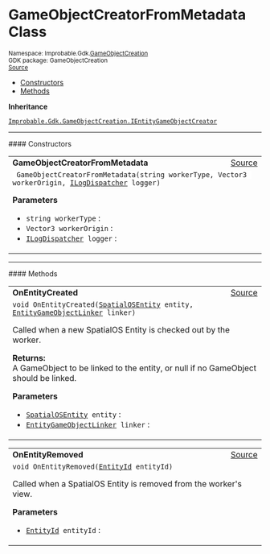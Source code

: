 
# GameObjectCreatorFromMetadata Class
<sup>
Namespace: Improbable.Gdk.<a href="{{urlRoot}}/api/game-object-creation-index">GameObjectCreation</a><br/>
GDK package: GameObjectCreation<br/>
<a href="https://www.github.com/spatialos/gdk-for-unity/blob/6689e30/workers/unity/Packages/io.improbable.gdk.gameobjectcreation/GameObjectCreatorFromMetadata.cs/#L11">Source</a>
<style>
a code {
                    padding: 0em 0.25em!important;
}
code {
                    background-color: #ffffff!important;
}
</style>
</sup>
<nav id="pageToc" class="page-toc"><ul><li><a href="#constructors">Constructors</a>
<li><a href="#methods">Methods</a>
</ul></nav>



</p>

<b>Inheritance</b>

<code><a href="{{urlRoot}}/api/game-object-creation/i-entity-game-object-creator">Improbable.Gdk.GameObjectCreation.IEntityGameObjectCreator</a></code>










</p>
<hr style="width:100%; border-top-color:#d8d8d8" />
#### Constructors


</p>




<table width="100%">
    <tr>
        <td style="border-right:none"><b>GameObjectCreatorFromMetadata</b></td>
        <td style="border-left:none; text-align:right"><a href="https://www.github.com/spatialos/gdk-for-unity/blob/6689e30/workers/unity/Packages/io.improbable.gdk.gameobjectcreation/GameObjectCreatorFromMetadata.cs/#L30">Source</a></td>
    </tr>
    <tr>
        <td colspan="2">
<code> GameObjectCreatorFromMetadata(string workerType, Vector3 workerOrigin, <a href="{{urlRoot}}/api/core/i-log-dispatcher">ILogDispatcher</a> logger)</code></p>



</p>

<b>Parameters</b>

<ul>
<li><code>string workerType</code> : </li>
<li><code>Vector3 workerOrigin</code> : </li>
<li><code><a href="{{urlRoot}}/api/core/i-log-dispatcher">ILogDispatcher</a> logger</code> : </li>
</ul>





</td>
    </tr>
</table>




</p>
<hr style="width:100%; border-top-color:#d8d8d8" />
#### Methods


</p>




<table width="100%">
    <tr>
        <td style="border-right:none"><b>OnEntityCreated</b></td>
        <td style="border-left:none; text-align:right"><a href="https://www.github.com/spatialos/gdk-for-unity/blob/6689e30/workers/unity/Packages/io.improbable.gdk.gameobjectcreation/GameObjectCreatorFromMetadata.cs/#L37">Source</a></td>
    </tr>
    <tr>
        <td colspan="2">
<code>void OnEntityCreated(<a href="{{urlRoot}}/api/game-object-creation/spatial-os-entity">SpatialOSEntity</a> entity, <a href="{{urlRoot}}/api/subscriptions/entity-game-object-linker">EntityGameObjectLinker</a> linker)</code></p>
Called when a new SpatialOS Entity is checked out by the worker. 
</p><b>Returns:</b></br>A GameObject to be linked to the entity, or null if no GameObject should be linked. 

</p>

<b>Parameters</b>

<ul>
<li><code><a href="{{urlRoot}}/api/game-object-creation/spatial-os-entity">SpatialOSEntity</a> entity</code> : </li>
<li><code><a href="{{urlRoot}}/api/subscriptions/entity-game-object-linker">EntityGameObjectLinker</a> linker</code> : </li>
</ul>





</td>
    </tr>
</table>


<table width="100%">
    <tr>
        <td style="border-right:none"><b>OnEntityRemoved</b></td>
        <td style="border-left:none; text-align:right"><a href="https://www.github.com/spatialos/gdk-for-unity/blob/6689e30/workers/unity/Packages/io.improbable.gdk.gameobjectcreation/GameObjectCreatorFromMetadata.cs/#L80">Source</a></td>
    </tr>
    <tr>
        <td colspan="2">
<code>void OnEntityRemoved(<a href="{{urlRoot}}/api/core/entity-id">EntityId</a> entityId)</code></p>
Called when a SpatialOS Entity is removed from the worker's view. 


</p>

<b>Parameters</b>

<ul>
<li><code><a href="{{urlRoot}}/api/core/entity-id">EntityId</a> entityId</code> : </li>
</ul>





</td>
    </tr>
</table>





